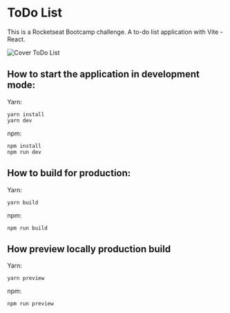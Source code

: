 # ToDo List

This is a Rocketseat Bootcamp challenge. A to-do list application with Vite - React.


![Cover ToDo List](https://user-images.githubusercontent.com/39713463/183340021-041f3361-ecf4-4e5c-bd3e-6b2a6444a448.png)


## How to start the application in development mode:

Yarn:
```
yarn install
yarn dev
```

npm:
```
npm install
npm run dev
```

## How to build for production:

Yarn:
```
yarn build 
```

npm:
```
npm run build
```

## How preview locally production build

Yarn:
```
yarn preview
```

npm:
```
npm run preview
```
